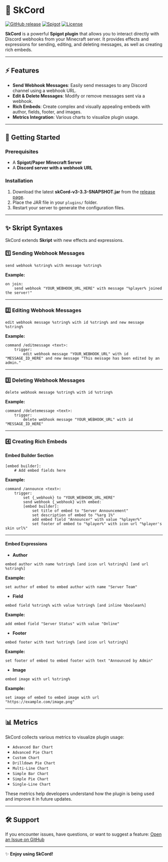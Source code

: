 # 🎉 SkCord

[![GitHub release](https://img.shields.io/github/v/release/Fedustria/SkCord?style=flat-square)](https://github.com/Fedustria/SkCord/releases)
[![Spigot](https://img.shields.io/badge/Spigot-Compatible-brightgreen?style=flat-square)](https://www.spigotmc.org/)
[![License](https://img.shields.io/github/license/Fedustria/SkCord?style=flat-square)](https://github.com/Fedustria/SkCord/blob/master/LICENSE)

**SkCord** is a powerful **Spigot plugin** that allows you to interact directly with Discord webhooks from your Minecraft server. It provides effects and expressions for sending, editing, and deleting messages, as well as creating rich embeds.

---

## ⚡ Features

* **Send Webhook Messages**: Easily send messages to any Discord channel using a webhook URL.
* **Edit & Delete Messages**: Modify or remove messages sent via a webhook.
* **Rich Embeds**: Create complex and visually appealing embeds with author, fields, footer, and images.
* **Metrics Integration**: Various charts to visualize plugin usage.

---

## 🚀 Getting Started

### Prerequisites

* A **Spigot/Paper Minecraft Server**
* A **Discord server with a webhook URL**

### Installation

1. Download the latest **skCord-v3-3.3-SNAPSHOT.jar** from the [release page](https://github.com/Fedustria/SkCord/releases).
2. Place the JAR file in your `plugins/` folder.
3. Restart your server to generate the configuration files.

---

## ✨ Skript Syntaxes

SkCord extends **Skript** with new effects and expressions.

### 1️⃣ Sending Webhook Messages

```skript
send webhook %string% with message %string%
```

**Example:**

```skript
on join:
    send webhook "YOUR_WEBHOOK_URL_HERE" with message "%player% joined the server!"
```

---

### 2️⃣ Editing Webhook Messages

```skript
edit webhook message %string% with id %string% and new message %string%
```

**Example:**

```skript
command /editmessage <text>:
    trigger:
        edit webhook message "YOUR_WEBHOOK_URL" with id "MESSAGE_ID_HERE" and new message "This message has been edited by an admin."
```

---

### 3️⃣ Deleting Webhook Messages

```skript
delete webhook message %string% with id %string%
```

**Example:**

```skript
command /deletemessage <text>:
    trigger:
        delete webhook message "YOUR_WEBHOOK_URL" with id "MESSAGE_ID_HERE"
```

---

### 4️⃣ Creating Rich Embeds

#### Embed Builder Section

```skript
[embed builder]:
    # Add embed fields here
```

**Example:**

```skript
command /announce <text>:
    trigger:
        set {_webhook} to "YOUR_WEBHOOK_URL_HERE"
        send webhook {_webhook} with embed:
        [embed builder]:
            set title of embed to "Server Announcement"
            set description of embed to "%arg 1%"
            add embed field "Announcer" with value "%player%"
            set footer of embed to "%player%" with icon url "%player's skin url%"
```

---

#### Embed Expressions

* **Author**

```skript
embed author with name %string% [and icon url %string%] [and url %string%]
```

**Example:**

```skript
set author of embed to embed author with name "Server Team"
```

* **Field**

```skript
embed field %string% with value %string% [and inline %boolean%]
```

**Example:**

```skript
add embed field "Server Status" with value "Online"
```

* **Footer**

```skript
embed footer with text %string% [and icon url %string%]
```

**Example:**

```skript
set footer of embed to embed footer with text "Announced by Admin"
```

* **Image**

```skript
embed image with url %string%
```

**Example:**

```skript
set image of embed to embed image with url "https://example.com/image.png"
```

---

## 📊 Metrics

SkCord collects various metrics to visualize plugin usage:

* `Advanced Bar Chart`
* `Advanced Pie Chart`
* `Custom Chart`
* `Drilldown Pie Chart`
* `Multi-Line Chart`
* `Simple Bar Chart`
* `Simple Pie Chart`
* `Single-Line Chart`

These metrics help developers understand how the plugin is being used and improve it in future updates.

---

## 🛠 Support

If you encounter issues, have questions, or want to suggest a feature:
[Open an Issue on GitHub](https://github.com/Fedustria/SkCord/issues)

---

✨ **Enjoy using SkCord!**
